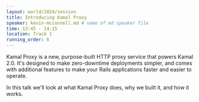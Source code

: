 ```yaml
---
layout: world/2024/session
title: Introducing Kamal Proxy
speaker: kevin-mcconnell.md # name of md speaker file
time: 13:45 - 14:15
location: Track 1
running_order: 6
---
```


Kamal Proxy is a new, purpose-built HTTP proxy service that powers Kamal 2.0. It's designed to make zero-downtime deployments simpler, and comes with additional features to make your Rails applications faster and easier to operate.

In this talk we'll look at what Kamal Proxy does, why we built it, and how it works.
